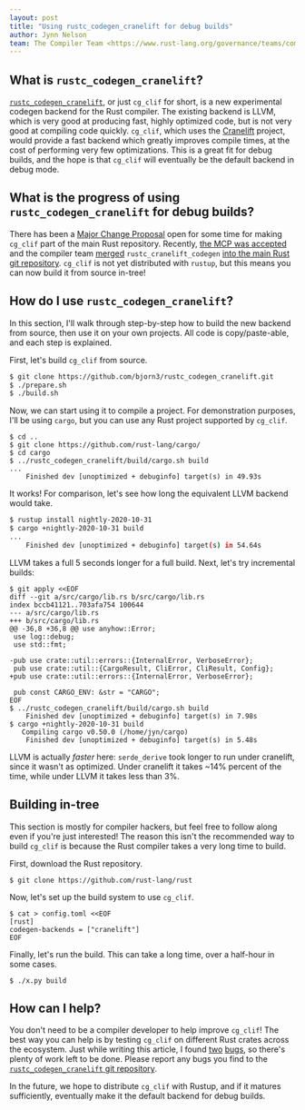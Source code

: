 ```yaml
---
layout: post
title: "Using rustc_codegen_cranelift for debug builds"
author: Jynn Nelson
team: The Compiler Team <https://www.rust-lang.org/governance/teams/compiler>
---
```


## What is `rustc_codegen_cranelift`?

[`rustc_codegen_cranelift`], or just `cg_clif` for short, is a new experimental
codegen backend for the Rust compiler. The existing backend is LLVM, which is very
good at producing fast, highly optimized code, but is not very good at
compiling code quickly. `cg_clif`, which uses the [Cranelift] project, would
provide a fast backend which greatly improves compile times, at the cost of
performing very few optimizations. This is a great fit for debug builds, and the hope is
that `cg_clif` will eventually be the default backend in debug mode.

## What is the progress of using `rustc_codegen_cranelift` for debug builds?

There has been a [Major Change Proposal][MCP] open for some time for making
`cg_clif` part of the main Rust repository. Recently, [the MCP was
accepted][compiler-team#270] and the compiler team [merged][#77975]
`rustc_cranelift_codegen` [into the main Rust git repository][#77975].
`cg_clif` is not yet distributed with `rustup`, but this means you can now
build it from source in-tree!

## How do I use `rustc_codegen_cranelift`?

In this section, I'll walk through step-by-step how to build the new backend from source, then use it on your own projects. All code is copy/paste-able, and each step is explained.

First, let's build `cg_clif` from source.

```sh
$ git clone https://github.com/bjorn3/rustc_codegen_cranelift.git
$ ./prepare.sh
$ ./build.sh
```

Now, we can start using it to compile a project. For demonstration purposes,
I'll be using `cargo`, but you can use any Rust project supported by
`cg_clif`.

```
$ cd ..
$ git clone https://github.com/rust-lang/cargo/
$ cd cargo
$ ../rustc_codegen_cranelift/build/cargo.sh build
...
    Finished dev [unoptimized + debuginfo] target(s) in 49.93s
```

It works! For comparison, let's see how long the equivalent LLVM backend would
take.

```sh
$ rustup install nightly-2020-10-31
$ cargo +nightly-2020-10-31 build
...
    Finished dev [unoptimized + debuginfo] target(s) in 54.64s
```

LLVM takes a full 5 seconds longer for a full build. Next, let's try incremental builds:

```
$ git apply <<EOF
diff --git a/src/cargo/lib.rs b/src/cargo/lib.rs
index bccb41121..703afa754 100644
--- a/src/cargo/lib.rs
+++ b/src/cargo/lib.rs
@@ -36,8 +36,8 @@ use anyhow::Error;
 use log::debug;
 use std::fmt;
 
-pub use crate::util::errors::{InternalError, VerboseError};
 pub use crate::util::{CargoResult, CliError, CliResult, Config};
+pub use crate::util::errors::{InternalError, VerboseError};
 
 pub const CARGO_ENV: &str = "CARGO";
EOF
$ ../rustc_codegen_cranelift/build/cargo.sh build
    Finished dev [unoptimized + debuginfo] target(s) in 7.98s
$ cargo +nightly-2020-10-31 build
   Compiling cargo v0.50.0 (/home/jyn/cargo)
    Finished dev [unoptimized + debuginfo] target(s) in 5.48s
```

LLVM is actually *faster* here: `serde_derive` took longer to run under cranelift, since it wasn't as optimized. Under cranelift it takes ~14% percent of the time, while under LLVM it takes less than 3%.

## Building in-tree

This section is mostly for compiler hackers, but feel free to follow along even
if you're just interested! The reason this isn't the recommended way to build
`cg_clif` is because the Rust compiler takes a very long time to build.

First, download the Rust repository.

```console
$ git clone https://github.com/rust-lang/rust
```

Now, let's set up the build system to use `cg_clif`.

```text
$ cat > config.toml <<EOF
[rust]
codegen-backends = ["cranelift"]
EOF
```

Finally, let's run the build. This can take a long time, over a half-hour in some cases.

```console
$ ./x.py build
```

## How can I help?

You don't need to be a compiler developer to help improve `cg_clif`!  The best
way you can help is by testing `cg_clif` on different Rust crates across the
ecosystem.  Just while writing this article, I found [two][#1102]
[bugs][#1101], so there's plenty of work left to be done. Please report any bugs you find
to the [`rustc_codegen_cranelift` git repository][issue].

In the future, we hope to distribute `cg_clif` with Rustup, and if it matures sufficiently, eventually make it the default backend for debug builds.

[`rustc_codegen_cranelift`]: https://github.com/bjorn3/rustc_codegen_cranelift
[Cranelift]: https://github.com/bytecodealliance/wasmtime/tree/main/cranelift#cranelift-code-generator
[#77975]: https://github.com/rust-lang/rust/pull/77975
[MCP]: https://forge.rust-lang.org/compiler/mcp.html
[compiler-team#270]: https://github.com/rust-lang/compiler-team/issues/270
[`rustc-dev-guide`]: https://rustc-dev-guide.rust-lang.org/building/how-to-build-and-run.html#creating-a-rustup-toolchain
[git worktree]: https://rustc-dev-guide.rust-lang.org/building/suggested.html#working-on-multiple-branches-at-the-same-time
[#1102]: https://github.com/bjorn3/rustc_codegen_cranelift/issues/1102
[#1101]: https://github.com/bjorn3/rustc_codegen_cranelift/issues/1101
[issue]: https://github.com/bjorn3/rustc_codegen_cranelift/issues/new
